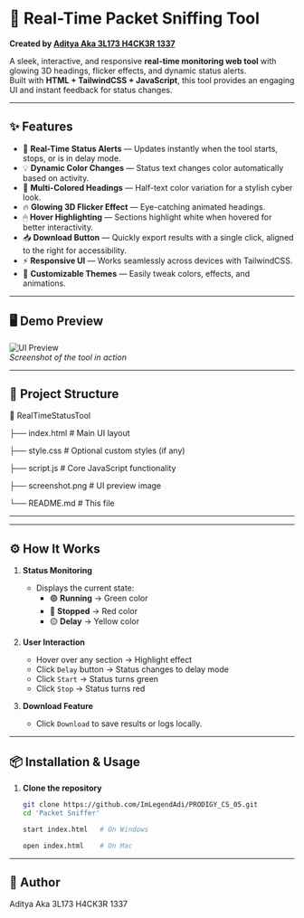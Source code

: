 # 🚀 Real-Time Packet Sniffing Tool

**Created by [Aditya Aka 3L173 H4CK3R 1337](#)**  

A sleek, interactive, and responsive **real-time monitoring web tool** with glowing 3D headings, flicker effects, and dynamic status alerts.  
Built with **HTML + TailwindCSS + JavaScript**, this tool provides an engaging UI and instant feedback for status changes.

---

## ✨ Features

- 🎯 **Real-Time Status Alerts** — Updates instantly when the tool starts, stops, or is in delay mode.
- 💡 **Dynamic Color Changes** — Status text changes color automatically based on activity.
- 🌈 **Multi-Colored Headings** — Half-text color variation for a stylish cyber look.
- 🔥 **Glowing 3D Flicker Effect** — Eye-catching animated headings.
- 🖱 **Hover Highlighting** — Sections highlight white when hovered for better interactivity.
- 📥 **Download Button** — Quickly export results with a single click, aligned to the right for accessibility.
- ⚡ **Responsive UI** — Works seamlessly across devices with TailwindCSS.
- 🎨 **Customizable Themes** — Easily tweak colors, effects, and animations.

---

## 🖥 Demo Preview

![UI Preview](screenshot.png)  
*Screenshot of the tool in action*

---

## 📂 Project Structure

📁 RealTimeStatusTool

├── index.html # Main UI layout

├── style.css # Optional custom styles (if any)

├── script.js # Core JavaScript functionality

├── screenshot.png # UI preview image

└── README.md # This file

---


---

## ⚙️ How It Works

1. **Status Monitoring**  
   - Displays the current state:  
     - 🟢 **Running** → Green color  
     - 🔴 **Stopped** → Red color  
     - 🟡 **Delay** → Yellow color  

2. **User Interaction**  
   - Hover over any section → Highlight effect  
   - Click `Delay` button → Status changes to delay mode  
   - Click `Start` → Status turns green  
   - Click `Stop` → Status turns red  

3. **Download Feature**  
   - Click `Download` to save results or logs locally.

---

## 📦 Installation & Usage

1. **Clone the repository**
   ```bash
   git clone https://github.com/ImLegendAdi/PRODIGY_CS_05.git
   cd 'Packet Sniffer'

   start index.html   # On Windows

   open index.html    # On Mac
   ```

----

## 💬 Author

Aditya Aka 3L173 H4CK3R 1337
